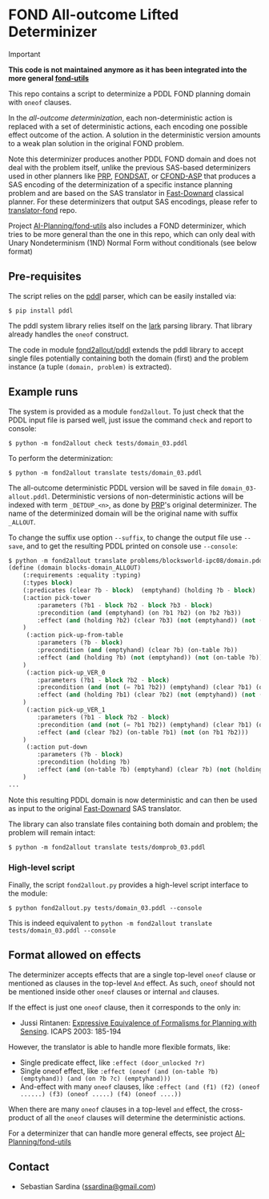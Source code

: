 # FOND All-outcome Lifted Determinizer

> [!IMPORTANT]
> **This code is not maintained anymore as it has been integrated into the more general [fond-utils](https://github.com/AI-Planning/fond-utils)** 

This repo contains a script to determinize a PDDL FOND planning domain with `oneof` clauses.

In the _all-outcome determinization_, each non-deterministic action is replaced with a set of deterministic actions, each encoding one possible effect outcome of the action. A solution in the deterministic version amounts to a weak plan solution in the original FOND problem.

Note this determinizer produces another PDDL FOND domain and does not deal with the problem itself, unlike the previous SAS-based determinizers used in other planners like [PRP](https://github.com/QuMuLab/planner-for-relevant-policies), [FONDSAT](https://github.com/tomsons22/FOND-SAT), or [CFOND-ASP](https://github.com/ssardina-research/cfond-asp) that produces a SAS encoding of the determinization of a specific instance planning problem and are based on the SAS translator in [Fast-Downard](https://github.com/aibasel/downward) classical planner. For these determinizers that output SAS encodings, please refer to [translator-fond](https://github.com/ssardina-research/translator-fond) repo.

Project [AI-Planning/fond-utils](https://github.com/AI-Planning/fond-utils) also includes a FOND determinizer, which tries to be more general than the one in this repo, which can only deal with Unary Nondeterminism (1ND) Normal Form without conditionals (see below format)

## Pre-requisites

The script relies on the [pddl](https://github.com/AI-Planning/pddl) parser, which can be easily installed via:

```shell
$ pip install pddl
```

The pddl system library relies itself on the [lark](https://lark-parser.readthedocs.io/en/stable/) parsing library. That library already handles the `oneof` construct.

The code in module [fond2allout/pddl](fond2allout/pddl) extends the pddl library to accept single files potentially containing both the domain (first) and the problem instance (a tuple `(domain, problem)` is extracted).

## Example runs

The system is provided as a module `fond2allout`. To just check that the PDDL input file is parsed well, just issue the command `check` and report to console:

```shell
$ python -m fond2allout check tests/domain_03.pddl
```

To perform the determinization:

```shell
$ python -m fond2allout translate tests/domain_03.pddl
```

The all-outcome deterministic PDDL version will be saved in file `domain_03-allout.pddl`. Deterministic versions of non-deterministic actions will be indexed with term `_DETDUP_<n>`, as done by [PRP](https://github.com/QuMuLab/planner-for-relevant-policies)'s original determinizer. The name of the determinized domain will be the original name with suffix `_ALLOUT`.

To change the suffix use option `--suffix`, to change the output file use `--save`, and to get the resulting PDDL printed on console use `--console`:

```lisp
$ python -m fond2allout translate problems/blocksworld-ipc08/domain.pddl --console --suffix "VER" --save output.pddl
(define (domain blocks-domain_ALLOUT)
    (:requirements :equality :typing)
    (:types block)
    (:predicates (clear ?b - block)  (emptyhand) (holding ?b - block)  (on ?b1 - block ?b2 - block)  (on-table ?b - block))
    (:action pick-tower
        :parameters (?b1 - block ?b2 - block ?b3 - block)
        :precondition (and (emptyhand) (on ?b1 ?b2) (on ?b2 ?b3))
        :effect (and (holding ?b2) (clear ?b3) (not (emptyhand)) (not (on ?b2 ?b3)))
    )
     (:action pick-up-from-table
        :parameters (?b - block)
        :precondition (and (emptyhand) (clear ?b) (on-table ?b))
        :effect (and (holding ?b) (not (emptyhand)) (not (on-table ?b)))
    )
     (:action pick-up_VER_0
        :parameters (?b1 - block ?b2 - block)
        :precondition (and (not (= ?b1 ?b2)) (emptyhand) (clear ?b1) (on ?b1 ?b2))
        :effect (and (holding ?b1) (clear ?b2) (not (emptyhand)) (not (clear ?b1)) (not (on ?b1 ?b2)))
    )
     (:action pick-up_VER_1
        :parameters (?b1 - block ?b2 - block)
        :precondition (and (not (= ?b1 ?b2)) (emptyhand) (clear ?b1) (on ?b1 ?b2))
        :effect (and (clear ?b2) (on-table ?b1) (not (on ?b1 ?b2)))
    )
     (:action put-down
        :parameters (?b - block)
        :precondition (holding ?b)
        :effect (and (on-table ?b) (emptyhand) (clear ?b) (not (holding ?b)))
    )
...
```

Note this resulting PDDL domain is now deterministic and can then be used as input to the original [Fast-Downard](https://github.com/aibasel/downward) SAS translator.

The library can also translate files containing both domain and problem; the problem will remain intact:

```shell
$ python -m fond2allout translate tests/domprob_03.pddl
```

### High-level script

Finally, the script `fond2allout.py` provides a high-level script interface to the module:

```shell
$ python fond2allout.py tests/domain_03.pddl --console
 ```

 This is indeed equivalent to `python -m fond2allout translate tests/domain_03.pddl --console`

## Format allowed on effects

The determinizer accepts effects that are a single top-level `oneof` clause or mentioned as clauses in the top-level `And` effect. As such, `oneof` should not be mentioned inside other `oneof` clauses or internal `and` clauses.

If the effect is just one `oneof` clause, then it corresponds to the only in:

* Jussi Rintanen: [Expressive Equivalence of Formalisms for Planning with Sensing](https://gki.informatik.uni-freiburg.de/papers/Rintanen03expr.pdf). ICAPS 2003: 185-194

However, the translator is able to handle more flexible formats, like:

- Single predicate effect, like `:effect (door_unlocked ?r)`
- Single oneof effect, like `:effect (oneof (and (on-table ?b) (emptyhand)) (and (on ?b ?c) (emptyhand)))`
- And-effect with many `oneof` clauses, like
    `:effect (and (f1) (f2) (oneof ......) (f3) (oneof .....) (f4) (oneof ....))`

When there are many `oneof` clauses in a top-level `and` effect, the cross-product of all the `oneof` clauses will determine the deterministic actions.

For a determinizer that can handle more general effects, see project [AI-Planning/fond-utils](https://github.com/AI-Planning/fond-utils.
)

## Contact

- Sebastian Sardina (ssardina@gmail.com)
